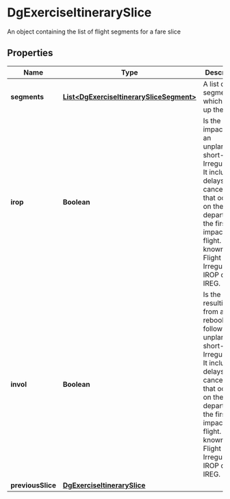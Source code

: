 

# DgExerciseItinerarySlice

An object containing the list of flight segments for a fare slice

## Properties

| Name | Type | Description | Notes |
|------------ | ------------- | ------------- | -------------|
|**segments** | [**List&lt;DgExerciseItinerarySliceSegment&gt;**](DgExerciseItinerarySliceSegment.md) | A list of segments which make up the slice |  |
|**irop** | **Boolean** | Is the slice impacted by an unplanned short-term Irregularity. It includes delays and cancellations that occur on the day of departure of the first impacted flight. Also known as: Flight Irregularity, IROP or IREG. |  [optional] |
|**invol** | **Boolean** | Is the slice resulting from a rebooking following an unplanned short-term Irregularity. It includes delays and cancellations that occur on the day of departure of the first impacted flight. Also known as: Flight Irregularity, IROP or IREG. |  [optional] |
|**previousSlice** | [**DgExerciseItinerarySlice**](DgExerciseItinerarySlice.md) |  |  [optional] |



